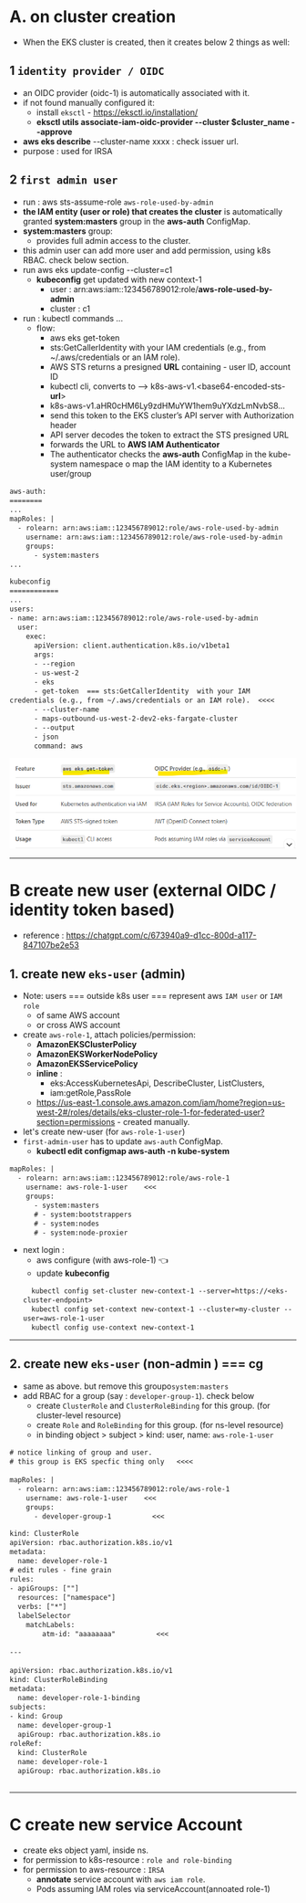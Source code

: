 # A. on cluster creation
- When the EKS cluster is created, then it creates below 2 things as well:

## 1 `identity provider / OIDC`
- an OIDC provider (oidc-1) is automatically associated with it.
- if not found manually configured it:
  - install `eksctl` - https://eksctl.io/installation/
  - **eksctl utils associate-iam-oidc-provider --cluster $cluster_name --approve**
- **aws eks describe** --cluster-name xxxx : check issuer url.
- purpose : used for IRSA
  
## 2 `first admin user`
- run : aws sts-assume-role `aws-role-used-by-admin`
- **the IAM entity (user or role) that creates the cluster** is automatically granted **system:masters** group in the **aws-auth** ConfigMap.
- **system:masters** group:
  - provides full admin access to the cluster.
- this admin user can add more user and add permission, using k8s RBAC. check below section.
- run aws eks update-config --cluster=c1
  - **kubeconfig** get updated with new context-1
    - user : arn:aws:iam::123456789012:role/**aws-role-used-by-admin**
    - cluster : c1
- run : kubectl commands ...
  - flow:
    - aws eks get-token
    - sts:GetCallerIdentity with your IAM credentials (e.g., from ~/.aws/credentials or an IAM role).
    - AWS STS returns a presigned **URL** containing - user ID, account ID
    - kubectl cli, converts to -->  k8s-aws-v1.<base64-encoded-sts-**url**>
    - k8s-aws-v1.aHR0cHM6Ly9zdHMuYW1hem9uYXdzLmNvbS8...
    - send this token to the EKS cluster’s API server with Authorization header
    - API server decodes the token to extract the STS presigned URL
    - forwards the URL to **AWS IAM Authenticator**
    - The authenticator checks the **aws-auth** ConfigMap in the kube-system namespace o map the IAM identity to a Kubernetes user/group
```
aws-auth:
========
...
mapRoles: |
  - rolearn: arn:aws:iam::123456789012:role/aws-role-used-by-admin
    username: arn:aws:iam::123456789012:role/aws-role-used-by-admin    
    groups:
      - system:masters         
...
```
```
kubeconfig
============
...
users:
- name: arn:aws:iam::123456789012:role/aws-role-used-by-admin
  user:
    exec:
      apiVersion: client.authentication.k8s.io/v1beta1
      args:
      - --region
      - us-west-2
      - eks
      - get-token  === sts:GetCallerIdentity  with your IAM credentials (e.g., from ~/.aws/credentials or an IAM role).  <<<<
      - --cluster-name
      - maps-outbound-us-west-2-dev2-eks-fargate-cluster
      - --output
      - json
      command: aws

```
![img.png](img.png)

---
# B create new user (external OIDC / identity token based)
- reference : https://chatgpt.com/c/673940a9-d1cc-800d-a117-847107be2e53

## 1. create new `eks-user` (admin)
- Note: users === outside k8s user === represent aws `IAM user` or `IAM role`
  - of same AWS account
  - or cross AWS account
- create `aws-role-1`, attach policies/permission:
  - **AmazonEKSClusterPolicy**
  - **AmazonEKSWorkerNodePolicy** 
  - **AmazonEKSServicePolicy**
  - **inline** : 
    - eks:AccessKubernetesApi, DescribeCluster, ListClusters, 
    - iam:getRole,PassRole
  - https://us-east-1.console.aws.amazon.com/iam/home?region=us-west-2#/roles/details/eks-cluster-role-1-for-federated-user?section=permissions - created manually.
- let's create new-user  (for `aws-role-1-user`)
- `first-admin-user` has to update `aws-auth` ConfigMap.
  - **kubectl edit configmap aws-auth -n kube-system**
```
mapRoles: |
  - rolearn: arn:aws:iam::123456789012:role/aws-role-1
    username: aws-role-1-user    <<<
    groups:
      - system:masters
      # - system:bootstrappers
      # - system:nodes
      # - system:node-proxier
```
- next login :
  - aws configure (with aws-role-1) :point_left:
  - update **kubeconfig**
  ```
    kubectl config set-cluster new-context-1 --server=https://<eks-cluster-endpoint>
    kubectl config set-context new-context-1 --cluster=my-cluster --user=aws-role-1-user
    kubectl config use-context new-context-1
  ```
---
## 2. create new `eks-user` (non-admin )  === cg
- same as above. but remove this groupo`system:masters`
- add RBAC for a group (say : `developer-group-1`). check below
  - create `ClusterRole` and `ClusterRoleBinding` for this group. (for cluster-level resource)
  - create `Role` and `RoleBinding` for this group. (for ns-level resource)
  - in binding object > subject > kind: user, name: `aws-role-1-user`
```
# notice linking of group and user.
# this group is EKS specfic thing only   <<<<

mapRoles: |
  - rolearn: arn:aws:iam::123456789012:role/aws-role-1
    username: aws-role-1-user    <<<
    groups:
      - developer-group-1          <<<
```

```
kind: ClusterRole
apiVersion: rbac.authorization.k8s.io/v1
metadata:
  name: developer-role-1
# edit rules - fine grain 
rules:
- apiGroups: [""]
  resources: ["namespace"]
  verbs: ["*"]
  labelSelector
    matchLabels:
        atm-id: "aaaaaaaa"          <<<

---

apiVersion: rbac.authorization.k8s.io/v1
kind: ClusterRoleBinding
metadata:
  name: developer-role-1-binding
subjects:
- kind: Group
  name: developer-group-1  
  apiGroup: rbac.authorization.k8s.io
roleRef:
  kind: ClusterRole
  name: developer-role-1
  apiGroup: rbac.authorization.k8s.io
  
```
---
# C  create new service Account
- create eks object yaml, inside ns.
- for permission to k8s-resource : `role and role-binding`
- for permission to aws-resource : `IRSA`
  - **annotate** service account with `aws iam role`.
  - Pods assuming IAM roles via serviceAccount(annoated role-1)

